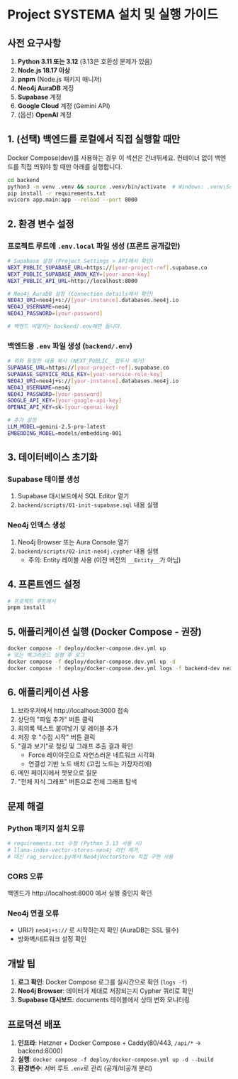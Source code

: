 # Project SYSTEMA 설치 및 실행 가이드

## 사전 요구사항

1. **Python 3.11 또는 3.12** (3.13은 호환성 문제가 있음)
2. **Node.js 18.17 이상**
3. **pnpm** (Node.js 패키지 매니저)
4. **Neo4j AuraDB** 계정
5. **Supabase** 계정
6. **Google Cloud** 계정 (Gemini API)
7. (옵션) **OpenAI** 계정

## 1. (선택) 백엔드를 로컬에서 직접 실행할 때만

Docker Compose(dev)를 사용하는 경우 이 섹션은 건너뛰세요. 컨테이너 없이 백엔드를 직접 띄워야 할 때만 아래를 실행합니다.

```bash
cd backend
python3 -m venv .venv && source .venv/bin/activate  # Windows: .venv\Scripts\activate
pip install -r requirements.txt
uvicorn app.main:app --reload --port 8000
```

## 2. 환경 변수 설정

### 프로젝트 루트에 `.env.local` 파일 생성 (프론트 공개값만)

```bash
# Supabase 설정 (Project Settings > API에서 확인)
NEXT_PUBLIC_SUPABASE_URL=https://[your-project-ref].supabase.co
NEXT_PUBLIC_SUPABASE_ANON_KEY=[your-anon-key]
NEXT_PUBLIC_API_URL=http://localhost:8000

# Neo4j AuraDB 설정 (Connection details에서 확인)
NEO4J_URI=neo4j+s://[your-instance].databases.neo4j.io
NEO4J_USERNAME=neo4j
NEO4J_PASSWORD=[your-password]

# 백엔드 비밀키는 backend/.env에만 둡니다.
```

### 백엔드용 `.env` 파일 생성 (`backend/.env`)

```bash
# 위와 동일한 내용 복사 (NEXT_PUBLIC_ 접두사 제거)
SUPABASE_URL=https://[your-project-ref].supabase.co
SUPABASE_SERVICE_ROLE_KEY=[your-service-role-key]
NEO4J_URI=neo4j+s://[your-instance].databases.neo4j.io
NEO4J_USERNAME=neo4j
NEO4J_PASSWORD=[your-password]
GOOGLE_API_KEY=[your-google-api-key]
OPENAI_API_KEY=sk-[your-openai-key]

# 추가 설정
LLM_MODEL=gemini-2.5-pro-latest
EMBEDDING_MODEL=models/embedding-001
```

## 3. 데이터베이스 초기화

### Supabase 테이블 생성

1. Supabase 대시보드에서 SQL Editor 열기
2. `backend/scripts/01-init-supabase.sql` 내용 실행

### Neo4j 인덱스 생성

1. Neo4j Browser 또는 Aura Console 열기
2. `backend/scripts/02-init-neo4j.cypher` 내용 실행
   - 주의: Entity 레이블 사용 (이전 버전의 `__Entity__`가 아님)

## 4. 프론트엔드 설정

```bash
# 프로젝트 루트에서
pnpm install
```

## 5. 애플리케이션 실행 (Docker Compose - 권장)

```bash
docker compose -f deploy/docker-compose.dev.yml up
# 또는 백그라운드 실행 후 로그
docker compose -f deploy/docker-compose.dev.yml up -d
docker compose -f deploy/docker-compose.dev.yml logs -f backend-dev next-dev | cat
```

## 6. 애플리케이션 사용

1. 브라우저에서 http://localhost:3000 접속
2. 상단의 "파일 추가" 버튼 클릭
3. 회의록 텍스트 붙여넣기 및 레이블 추가
4. 저장 후 "수집 시작" 버튼 클릭
5. "결과 보기"로 청킹 및 그래프 추출 결과 확인
   - Force 레이아웃으로 자연스러운 네트워크 시각화
   - 연결성 기반 노드 배치 (고립 노드는 가장자리에)
6. 메인 페이지에서 챗봇으로 질문
7. "전체 지식 그래프" 버튼으로 전체 그래프 탐색

## 문제 해결

### Python 패키지 설치 오류

```bash
# requirements.txt 수정 (Python 3.13 사용 시)
# llama-index-vector-stores-neo4j 라인 제거
# 대신 rag_service.py에서 Neo4jVectorStore 직접 구현 사용
```

### CORS 오류

백엔드가 http://localhost:8000 에서 실행 중인지 확인

### Neo4j 연결 오류

- URI가 `neo4j+s://` 로 시작하는지 확인 (AuraDB는 SSL 필수)
- 방화벽/네트워크 설정 확인

## 개발 팁

1. **로그 확인**: Docker Compose 로그를 실시간으로 확인 (`logs -f`)
2. **Neo4j Browser**: 데이터가 제대로 저장되는지 Cypher 쿼리로 확인
3. **Supabase 대시보드**: documents 테이블에서 상태 변화 모니터링

## 프로덕션 배포

1. **인프라**: Hetzner + Docker Compose + Caddy(80/443, `/api/*` → backend:8000)
2. **실행**: `docker compose -f deploy/docker-compose.yml up -d --build`
3. **환경변수**: 서버 루트 `.env`로 관리 (공개/비공개 분리)
